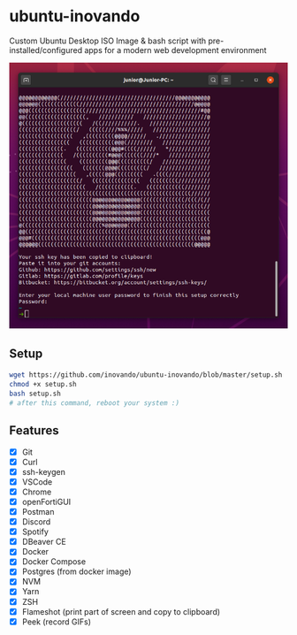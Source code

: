 # ubuntu-inovando
Custom Ubuntu Desktop ISO Image &amp; bash script with pre-installed/configured apps for a modern web development environment

![terminal after success](terminal-success.png)

## Setup
```bash
wget https://github.com/inovando/ubuntu-inovando/blob/master/setup.sh
chmod +x setup.sh
bash setup.sh
# after this command, reboot your system :)
```

## Features
- [x] Git
- [x] Curl
- [x] ssh-keygen
- [x] VSCode
- [x] Chrome
- [x] openFortiGUI
- [x] Postman
- [x] Discord
- [x] Spotify
- [x] DBeaver CE
- [x] Docker
- [x] Docker Compose
- [x] Postgres (from docker image)
- [x] NVM
- [x] Yarn
- [x] ZSH
- [x] Flameshot (print part of screen and copy to clipboard)
- [x] Peek (record GIFs)